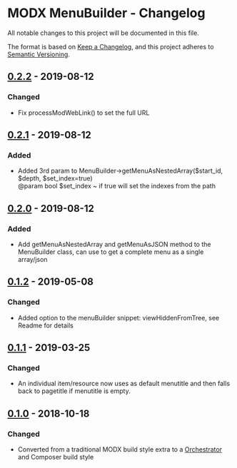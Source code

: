 # MODX MenuBuilder - Changelog

All notable changes to this project will be documented in this file.

The format is based on [Keep a Changelog](https://keepachangelog.com/en/1.0.0/),
and this project adheres to [Semantic Versioning](https://semver.org/spec/v2.0.0.html).

## [0.2.2](https://github.com/LippertComponents/MenuBuilder/compare/v0.2.1...v0.2.2) - 2019-08-12
### Changed
- Fix processModWebLink() to set the full URL

## [0.2.1](https://github.com/LippertComponents/MenuBuilder/compare/v0.2.0...v0.2.1) - 2019-08-12
### Added
- Added 3rd param to MenuBuilder->getMenuAsNestedArray($start_id, $depth, $set_index=true)  
@param bool $set_index ~ if true will set the indexes from the path
    
## [0.2.0](https://github.com/LippertComponents/MenuBuilder/compare/v0.1.2...v0.2.0) - 2019-08-12
### Added
- Add getMenuAsNestedArray and getMenuAsJSON method to the MenuBuilder class, can use to get a complete menu as a single array/json

## [0.1.2](https://github.com/LippertComponents/MenuBuilder/compare/v0.1.1...v0.1.2) - 2019-05-08
### Changed

- Added option to the menuBuilder snippet: viewHiddenFromTree, see Readme for details

## [0.1.1](https://github.com/LippertComponents/MenuBuilder/compare/v0.1.0...v0.1.1) - 2019-03-25
### Changed

- An individual item/resource now uses as default menutitle and then falls back to pagetitle if menutitle is empty.

## [0.1.0](https://github.com/LippertComponents/MenuBuilder/releases/tag/v0.1.0) - 2018-10-18

### Changed

- Converted from a traditional MODX build style extra to a [Orchestrator](https://github.com/LippertComponents/Orchestrator) and Composer build style 
